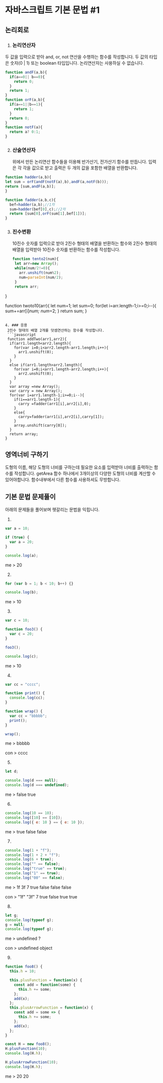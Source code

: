 # 자바스크립트 기본 문법 #1

## 논리회로

1. ### 논리연산자

두 값을 입력으로 받아 and, or, not 연산을 수행하는 함수를 작성합니다.
두 값의 타입은 숫자(0 | 1) 또는 boolean 타입입니다.
논리연산자는 사용하실 수 없습니다.

  ```javascript
  function andF(a,b){
    if(a==0|| b==0){
      return 0;
    }
    return 1;
  }
  function orF(a,b){
    if(a==1||b==1){
      return 1;
    }
    return 0;
  }
  function notF(a){
    return a? 0:1;
  }

  ```

2. ### 산술연산자

   위에서 만든 논리연산 함수들을 이용해 반가산기, 전가산기 함수를 만듭니다. 입력은 각 각을 값으로 받고 출력은 두 개의 값을 포함한 배열을 반환합니다.

  ```javascript
  function hadder(a,b){
  let sum = orF(andF(notF(a),b),andF(a,notF(b)));
  return [sum,andF(a,b)];
  }

  function fadder(a,b,c){
    bef=hadder(a,b);//1차
    sum=hadder(bef[0],c);//2차
    return [sum[0],orF(sum[1],bef[1])];
  }
  ```

3. ### 진수변환

   10진수 숫자를 입력으로 받아 2진수 형태의 배열을 반환하는 함수와 2진수 형태의 배열을 입력받아 10진수 숫자를 반환하는 함수를 작성합니다.
   ```javascript
   function tento2(num){
    let arr=new Array();
    while(num/2!=0){
      arr.unshift(num%2);
      num=parseInt(num/2);
    }
    return arr;
  }

  function twoto10(arr){
    let num=1;
    let sum=0;
    for(let i=arr.length-1;i>=0;i--){
      sum+=arr[i]*num;
      num*=2;
    }
    return sum;
  }
  ```

4. ### 응용
   2진수 형태의 배열 2개를 덧셈연산하는 함수를 작성합니다.
   ```javascript
   function addTwo(arr1,arr2){
    if(arr1.length<arr2.length){
      for(var i=0;i<arr2.length-arr1.length;i++){
        arr1.unshift(0);
      }
    }
    else if(arr1.length>arr2.length){
      for(var i=0;i<arr1.length-arr2.length;i++){
        arr2.unshift(0);
      }
    }
    var array =new Array();
    var carry = new Array();
    for(var i=arr1.length-1;i>=0;i--){
      if(i==arr1.length-1){
        carry =fadder(arr1[i],arr2[i],0);
      }
      else{
        carry=fadder(arr1[i],arr2[i],carry[1]);
      }
      array.unshift(carry[0]);
    }
    return array;
  }
  ```

## 영역너비 구하기

도형의 이름, 해당 도형의 너비를 구하는데 필요한 요소를 입력받아 너비를 출력하는 함수를 작성합니다.
getArea 함수 하나에서 3개이상의 다양한 도형의 너비를 계산할 수 있어야합니다. 함수내부에서 다른 함수를 사용하셔도 무방합니다.

## 기본 문법 문제풀이

아래의 문제들을 풀어보며 헷갈리는 문법을 익힙니다.

1.

```javascript
var a = 10;

if (true) {
  var a = 20;
}

console.log(a);
```
me >
20

2.

```javascript
for (var b = 1; b < 10; b++) {}

console.log(b);
```
me >
10

3.

```javascript
var c = 10;

function foo3() {
  var c = 20;
}

foo3();

console.log(c);
```
me >
10

4.

```javascript
var cc = "cccc";

function print() {
  console.log(cc);
}

function wrap() {
  var cc = "bbbbb";
  print();
}

wrap();
```
me >
bbbbb

con >
cccc

5.

```javascript
let d;

console.log(d === null);
console.log(d === undefined);
```
me >
false
true

6.

```javascript
console.log(10 == 10);
console.log([10] == [10]);
console.log({ e: 10 } == { e: 10 });
```
me >
true
false
false

7.

```javascript
console.log(1 + "f");
console.log(1 + 2 + "f");
console.log(6 + true);
console.log("" == false);
console.log("true" == true);
console.log("1" == true);
console.log("00" == false);
```
me >
1f
3f
7
true
false
false
false

con >
"1f"
"3f"
7
true
false
true
true

8.

```javascript
let g;
console.log(typeof g);
g = null;
console.log(typeof g);
```
me >
undefined
?

con >
undefined
object

9.

```javascript
function foo8() {
  this.h = 10;

  this.plusFunction = function(x) {
    const add = function(some) {
      this.h += some;
    };
    add(x);
  };
  this.plusArrowFunction = function(x) {
    const add = some => {
      this.h += some;
    };
    add(x);
  };
}

const H = new foo8();
H.plusFunction(10);
console.log(H.h);

H.plusArrowFunction(10);
console.log(H.h);
```
me >
20
20